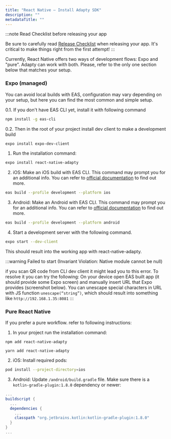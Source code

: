 ```yaml
---
title: "React Native — Install Adapty SDK"
description: ""
metadataTitle: ""
---
```


:::note
Read Checklist before releasing your app

Be sure to carefully read [Release Checklist](release-checklist) when releasing your app. It's critical to make things right from the first attempt!
:::

Currently, React Native offers two ways of development flows: Expo and "pure". Adapty can work with both. Please, refer to the only one section below that matches your setup.

### Expo (managed)

You can avoid local builds with EAS, configuration may vary depending on your setup, but here you can find the most common and simple setup.

0.1. If you don't have EAS CLI yet, install it with following command

```sh title="Shell"
npm install -g eas-cli
```

0.2. Then in the root of your project install dev client to make a development build

```sh title="Shell"
expo install expo-dev-client
```

1. Run the installation command:

```sh title="Shell"
expo install react-native-adapty
```

2. iOS: Make an iOS build with EAS CLI. This command may prompt you for an additional info. You can refer to [official documentation](https://docs.expo.dev/develop/development-builds/create-a-build/) to find out more.

```sh title="Shell"
eas build --profile development --platform ios
```

3. Android: Make an Android with EAS CLI. This command may prompt you for an additional info. You can refer to [official documentation](https://docs.expo.dev/develop/development-builds/create-a-build/) to find out more.

```sh title="Shell"
eas build --profile development --platform android
```

4. Start a development server with the following command.

```sh title="Shell"
expo start --dev-client
```

This should result into the working app with react-native-adapty.

:::warning
Failed to start (Invariant Violation: Native module cannot be null)

if you scan QR code from CLI dev client it might lead you to this error. To resolve it  you can try the following:
On your device open EAS built app (it should provide some Expo screen) and manually insert URL that Expo provides (screenshot below). You can unescape special characters in URL with JS function `unescape(“string”)`, which should result into something like `http://192.168.1.35:8081`
:::

### Pure React Native

If you prefer a pure workflow. refer to following instructions:

1. In your project run the installation command:

```shell title="Shell (with npm)"
npm add react-native-adapty
```
```shell title="Shell (with yarn)"
yarn add react-native-adapty
```

2. iOS: Install required pods:

```sh title="Shell"
pod install --project-directory=ios
```

3. Android: Update `/android/build.gradle` file. Make sure there is a `kotlin-gradle-plugin:1.8.0` dependency or newer:

```groovy title="/android/build.gradle"
...
buildscript {
  ...
  dependencies {
    ...
    classpath "org.jetbrains.kotlin:kotlin-gradle-plugin:1.8.0"
  }
}
...
```